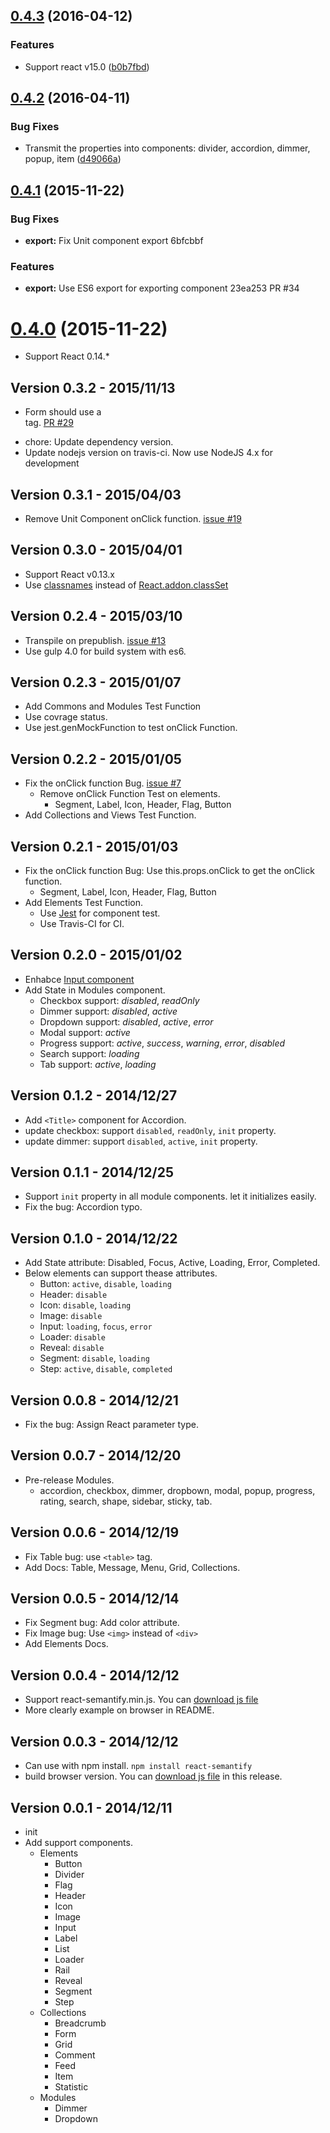 <a name="0.4.3"></a>
## [0.4.3](https://github.com/jessy1092/react-semantify/compare/v0.4.2...v0.4.3) (2016-04-12)


### Features

* Support react v15.0 ([b0b7fbd](https://github.com/jessy1092/react-semantify/commit/b0b7fbd))



<a name="0.4.2"></a>
## [0.4.2](https://github.com/jessy1092/react-semantify/compare/v0.4.1...v0.4.2) (2016-04-11)


### Bug Fixes

* Transmit the properties into components: divider, accordion, dimmer, popup, item ([d49066a](https://github.com/jessy1092/react-semantify/commit/d49066a))



<a name="0.4.1"></a>
## [0.4.1](//compare/v0.4.0...v0.4.1) (2015-11-22)


### Bug Fixes

* **export:** Fix Unit component export 6bfcbbf

### Features

* **export:** Use ES6 export for exporting component 23ea253 PR #34



<a name="0.4.0"></a>
# [0.4.0](//compare/v0.3.2...v0.4.0) (2015-11-22)

- Support React 0.14.*


## Version 0.3.2 - 2015/11/13

- Form should use a <form> tag. [PR #29](https://github.com/jessy1092/react-semantify/pull/29)
- chore: Update dependency version.
- Update nodejs version on travis-ci. Now use NodeJS 4.x for development

## Version 0.3.1 - 2015/04/03

- Remove Unit Component onClick function. [issue #19](https://github.com/jessy1092/react-semantify/issues/19)

## Version 0.3.0 - 2015/04/01

- Support React v0.13.x
- Use [classnames](https://github.com/JedWatson/classnames) instead of [React.addon.classSet](http://facebook.github.io/react/docs/class-name-manipulation.html)

## Version 0.2.4 - 2015/03/10

- Transpile on prepublish. [issue #13](https://github.com/jessy1092/react-semantify/issues/13)
- Use gulp 4.0 for build system with es6.

## Version 0.2.3 - 2015/01/07

- Add Commons and Modules Test Function
- Use covrage status.
- Use jest.genMockFunction to test onClick Function.

## Version 0.2.2 - 2015/01/05

- Fix the onClick function Bug. [issue #7](https://github.com/jessy1092/react-semantify/issues/7)
  + Remove onClick Function Test on elements.
    - Segment, Label, Icon, Header, Flag, Button
- Add Collections and Views Test Function.

## Version 0.2.1 - 2015/01/03

- Fix the onClick function Bug: Use this.props.onClick to get the onClick function.
  + Segment, Label, Icon, Header, Flag, Button
- Add Elements Test Function.
  + Use [Jest](https://facebook.github.io/jest/) for component test.
  + Use Travis-CI for CI.

## Version 0.2.0 - 2015/01/02

- Enhabce [Input component](https://github.com/jessy1092/react-semantify/blob/master/docs/Elements.md#input)
- Add State in Modules component.
  + Checkbox support: *disabled*, *readOnly*
  + Dimmer support: *disabled*, *active*
  + Dropdown support: *disabled*, *active*, *error*
  + Modal support: *active*
  + Progress support: *active*, *success*, *warning*, *error*, *disabled*
  + Search support: *loading*
  + Tab support: *active*, *loading*

## Version 0.1.2 - 2014/12/27

- Add `<Title>` component for Accordion.
- update checkbox: support `disabled`, `readOnly`, `init` property.
- update dimmer: support `disabled`, `active`, `init` property.

## Version 0.1.1 - 2014/12/25

- Support `init` property in all module components. let it initializes easily.
- Fix the bug: Accordion typo.

## Version 0.1.0 - 2014/12/22

- Add State attribute: Disabled, Focus, Active, Loading, Error, Completed.
- Below elements can support thease attributes.
  + Button: `active`, `disable`, `loading`
  + Header: `disable`
  + Icon: `disable`, `loading`
  + Image: `disable`
  + Input: `loading`, `focus`, `error`
  + Loader: `disable`
  + Reveal: `disable`
  + Segment: `disable`, `loading`
  + Step: `active`, `disable`, `completed`

## Version 0.0.8 - 2014/12/21

- Fix the bug: Assign React parameter type.

## Version 0.0.7 - 2014/12/20

- Pre-release Modules.
  - accordion, checkbox, dimmer, dropbown, modal, popup, progress, rating, search, shape, sidebar, sticky, tab.

## Version 0.0.6 - 2014/12/19

- Fix Table bug: use `<table>` tag.
- Add Docs: Table, Message, Menu, Grid, Collections.

## Version 0.0.5 - 2014/12/14

- Fix Segment bug: Add color attribute.
- Fix Image bug: Use `<img>` instead of `<div>`
- Add Elements Docs.

## Version 0.0.4 - 2014/12/12

- Support react-semantify.min.js. You can [download js file](https://github.com/jessy1092/react-semantify/releases/)
- More clearly example on browser in README.

## Version 0.0.3 - 2014/12/12

- Can use with npm install. `npm install react-semantify`
- build browser version. You can [download js file](https://github.com/jessy1092/react-semantify/releases/download/v0.0.3/react-semantify.js) in this release.

## Version 0.0.1 - 2014/12/11

- init
- Add support components.
  + Elements
    - Button
    - Divider
    - Flag
    - Header
    - Icon
    - Image
    - Input
    - Label
    - List
    - Loader
    - Rail
    - Reveal
    - Segment
    - Step
  + Collections
    - Breadcrumb
    - Form
    - Grid
    - Comment
    - Feed
    - Item
    - Statistic
  + Modules
    - Dimmer
    - Dropdown
